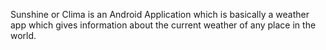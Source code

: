 Sunshine or Clima is an Android Application which is basically a weather app which gives information about the current weather of any place in the world. 
